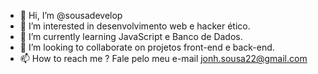 - 👋 Hi, I’m @sousadevelop
- 👀 I’m interested in  desenvolvimento web e hacker ético. 
- 🌱 I’m currently learning  JavaScript  e Banco de Dados. 
- 💞️ I’m looking to collaborate on  projetos front-end e back-end.
- 📫 How to reach me  ?  Fale pelo meu e-mail jonh.sousa22@gmail.com

<!---
sousadevelop/sousadevelop is a ✨ special ✨ repository because its `README.md` (this file) appears on your GitHub profile.
You can click the Preview link to take a look at your changes.
--->
